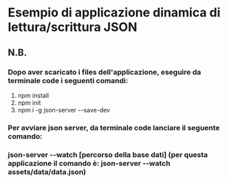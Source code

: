 # Esempio di applicazione dinamica di lettura/scrittura JSON

## N.B.
### Dopo aver scaricato i files dell'applicazione, eseguire da terminale code i seguenti comandi:
1. npm install
2. npm init
3. npm i -g json-server --save-dev

### Per avviare json server, da terminale code lanciare il seguente comando:
### json-server --watch [percorso della base dati] (per questa applicazione il comando è: json-server --watch assets/data/data.json)